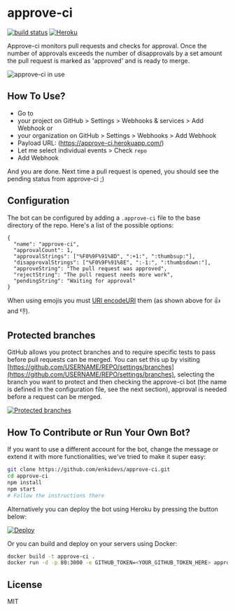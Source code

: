 # approve-ci

[![build status](https://img.shields.io/travis/enkidevs/approve-ci/master.svg?style=flat-square)](https://travis-ci.org/enkidevs/approve-ci)
[![Heroku](http://heroku-badge.herokuapp.com/?app=approve-ci&style=flat)](http://approve-ci.herokuapp.com/)

Approve-ci monitors pull requests and checks for approval. Once the number of approvals exceeds the number of disapprovals by a set amount the pull request is marked as 'approved' and is ready to merge.

![approve-ci in use](http://i.imgur.com/2aMhuzk.png)

## How To Use?

- Go to
 - your project on GitHub > Settings > Webhooks & services > Add Webhook or
 - your organization on GitHub > Settings > Webhooks > Add Webhook
- Payload URL: (https://approve-ci.herokuapp.com/)
- Let me select individual events > Check `repo`
- Add Webhook

And you are done. Next time a pull request is opened, you should see the pending status from approve-ci ;)

## Configuration

The bot can be configured by adding a `.approve-ci` file to the base directory of the repo. Here's a list of the possible options:

```
{
  "name": "approve-ci",
  "approvalCount": 1,
  "approvalStrings": ["%F0%9F%91%8D", ":+1:", ":thumbsup:"],
  "disapprovalStrings": ["%F0%9F%91%8E", ":-1:", ":thumbsdown:"],
  "approveString": "The pull request was approved",
  "rejectString": "The pull request needs more work",
  "pendingString": "Waiting for approval"
}
```

When using emojis you must [URI encodeURI](http://pressbin.com/tools/urlencode_urldecode/) them (as shown above for :thumbsup: and :thumbsdown:).

## Protected branches

GitHub allows you protect branches and to require specific tests to pass before pull requests can be merged. You can set this up by visiting [https://github.com/USERNAME/REPO/settings/branches](https://github.com/USERNAME/REPO/settings/branches), selecting the branch you want to protect and then checking the approve-ci bot (the name is defined in the configuration file, see the next section), approval is needed before a request can be merged.

[![Protected branches](http://i.imgur.com/bpEb9nU.png)](https://github.com/enkidevs/approve-ci/settings/branches)

## How To Contribute or Run Your Own Bot?

If you want to use a different account for the bot, change the message or extend it with more functionalities, we've tried to make it super easy:

```bash
git clone https://github.com/enkidevs/approve-ci.git
cd approve-ci
npm install
npm start
# Follow the instructions there
```

Alternatively you can deploy the bot using Heroku by pressing the button below:

[![Deploy](https://www.herokucdn.com/deploy/button.svg)](https://heroku.com/deploy)

Or you can build and deploy on your servers using Docker:

```bash
docker build -t approve-ci .
docker run -d -p 80:3000 -e GITHUB_TOKEN=<YOUR_GITHUB_TOKEN_HERE> approve-ci
``` 

## License

  MIT
